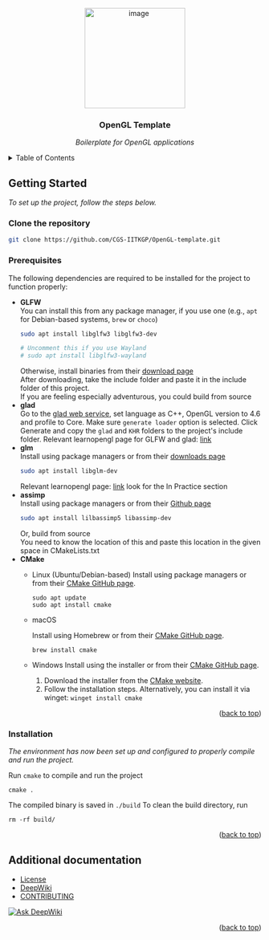 <div id="top"></div>

<br />
<div align="center">
  <img width="200" alt="image" src="https://github.com/user-attachments/assets/5911a8fb-1232-4c44-8778-a57ea34f7162">
  <h3 align="center">OpenGL Template</h3>

  <p align="center">
    <i>Boilerplate for OpenGL applications</i>
    <br />
  </p>
</div>

<details>
<summary>Table of Contents</summary>

- [Getting Started](#getting-started)
  - [Prerequisites](#prerequisites)
  - [Installation](#installation)
- [Additional documentation](#additional-documentation)
</details>

## Getting Started

_To set up the project, follow the steps below._

### Clone the repository
```sh
git clone https://github.com/CGS-IITKGP/OpenGL-template.git
```

### Prerequisites
The following dependencies are required to be installed for the project to function properly:
* **GLFW** <br />
  You can install this from any package manager, if you use one (e.g., `apt` for Debian-based systems, `brew` or `choco`)
  ```sh
  sudo apt install libglfw3 libglfw3-dev

  # Uncomment this if you use Wayland
  # sudo apt install libglfw3-wayland
  ```
  Otherwise, install binaries from their [download page](https://www.glfw.org/download.html) <br />
  After downloading, take the include folder and paste it in the include folder of this project. <br>
  If you are feeling especially adventurous, you could build from source <br />
* **glad** <br />
  Go to the [glad web service](http://glad.dav1d.de), set language as C++, OpenGL version to 4.6 and profile to Core. Make sure `generate loader` option is selected.
  Click Generate and copy the `glad` and `KHR` folders to the project's include folder.
  Relevant learnopengl page for GLFW and glad: [link](https://learnopengl.com/Getting-started/Creating-a-window)
* **glm** <br />
  Install using package managers or from their [downloads page](https://glm.g-truc.net/0.9.8/index.html)
  ```sh
  sudo apt install libglm-dev
  ```
  Relevant learnopengl page: [link](https://learnopengl.com/Getting-started/Transformations) look for the In Practice section
* **assimp** <br />
  Install using package managers or from their [Github page](https://github.com/assimp/assimp/blob/master/Build.md)
  ```sh
  sudo apt install lilbassimp5 libassimp-dev
  ```
  Or, build from source <br>
  You need to know the location of this and paste this location in the given space in CMakeLists.txt
* **CMake**
	- Linux (Ubuntu/Debian-based)
		Install using package managers or from their [CMake GitHub page](https://github.com/Kitware/CMake).

		```shell
		sudo apt update
		sudo apt install cmake
		```
	- macOS

		Install using Homebrew or from their [CMake GitHub page](https://github.com/Kitware/CMake).
		
		```shell
		brew install cmake
		```
	- Windows
		Install using the installer or from their [CMake GitHub page](https://github.com/Kitware/CMake).
		1. Download the installer from the [CMake website](https://cmake.org/download/).
    	2. Follow the installation steps.
    	Alternatively, you can install it via winget:
		`winget install cmake`
<p align="right">(<a href="#top">back to top</a>)</p>

### Installation
_The environment has now been set up and configured to properly compile and run the project._

Run `cmake` to compile and run the project

```shell
cmake .
```

The compiled binary is saved in `./build`
To clean the build directory, run

```shell
rm -rf build/
```

<p align="right">(<a href="#top">back to top</a>)</p>

## Additional documentation

  - [License](/LICENSE)
  - [DeepWiki](https://deepwiki.com/CGS-IITKGP/OpenGL-template/)
  - [CONTRIBUTING](./.github/CONTRIBUTING.md)

[![Ask DeepWiki](https://deepwiki.com/badge.svg)](https://deepwiki.com/CGS-IITKGP/OpenGL-template)
<p align="right">(<a href="#top">back to top</a>)</p>
